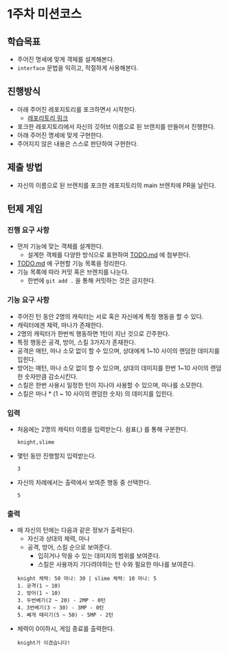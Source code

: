 # 1주차 미션코스

## 학습목표
* 주어진 명세에 맞게 객체를 설계해본다.
* `interface` 문법을 익히고, 적절하게 사용해본다.

## 진행방식
* 아래 주어진 레포지토리를 포크하면서 시작한다.
  * [레포리토리 링크](https://github.com/GDSC-Hongik/2024-2-mission-course-java.git)
* 포크한 레포지토리에서 자신의 깃허브 이름으로 된 브렌치를 만들어서 진행한다.
* 아래 주어진 명세에 맞게 구현한다.
* 주어지지 않은 내용은 스스로 판단하여 구현한다.

## 제출 방법
* 자신의 이름으로 된 브렌치를 포크한 레포지토리의 main 브렌치에 PR을 날린다.

## 턴제 게임
### 진행 요구 사항
* 먼저 기능에 맞는 객체를 설계한다.
  * 설계한 객체를 다양한 방식으로 표현하여 [TODO.md](./TODO.md) 에 첨부한다.
* [TODO.md](./TODO.md) 에 구현할 기능 목록을 정리한다.
* 기능 목록에 따라 커밋 혹은 브렌치를 나눈다.
  * 한번에 `git add .` 을 통해 커밋하는 것은 금지한다.

### 기능 요구 사항
* 주어진 턴 동안 2명의 캐릭터는 서로 혹은 자신에게 특정 행동을 할 수 있다.
* 캐릭터에겐 체력, 마나가 존재한다.
* 2명의 캐릭터가 한번씩 행동하면 1턴이 지난 것으로 간주한다.
* 특정 행동은 공격, 방어, 스킬 3가지가 존재한다.
* 공격은 매턴, 마나 소모 없이 할 수 있으며, 상대에게 1~10 사이의 랜덤한 데미지를 입힌다.
* 방어는 매턴, 마나 소모 없이 할 수 있으며, 상대의 데미지를 한번 1~10 사이의 랜덤한 숫자만큼 감소시킨다.
* 스킬은 한번 사용시 일정한 턴이 지나야 사용할 수 있으며, 마나를 소모한다. 
* 스킬은 마나 * (1 ~ 10 사이의 랜덤한 숫자) 의 데미지를 입힌다.

### 입력
* 처음에는 2명의 캐릭터 이름을 입력받는다. 쉼표(,) 를 통해 구분한다.  
    ```
  knight,slime
    ```
* 몇턴 동안 진행할지 입력받는다.  
    ```
  3
    ```
* 자신의 차례에서는 출력에서 보여준 행동 중 선택한다.
    ```
    5
    ``` 

### 출력
* 매 자신의 턴에는 다음과 같은 정보가 출력된다.    
  * 자신과 상대의 체력, 마나
  * 공격, 방어, 스킬 순으로 보여준다.
    * 입히거나 막을 수 있는 데미지의 범위를 보여준다. 
    * 스킬은 사용까지 기다려야하는 턴 수와 필요한 마나를 보여준다.
  ```
  knight 체력: 50 마나: 30 | slime 체력: 10 마나: 5
  1. 공격(1 ~ 10)
  2. 방어(1 ~ 10)
  3. 두번베기(2 ~ 20) - 2MP - 0턴
  4. 3번베기(3 ~ 30) - 3MP - 0턴
  5. 쎼게 때리기(5 ~ 50) - 5MP - 2턴
  ```
* 체력이 0이하시, 게임 종료를 출력한다.
    ```
    knight가 이겼습니다!
    ```

